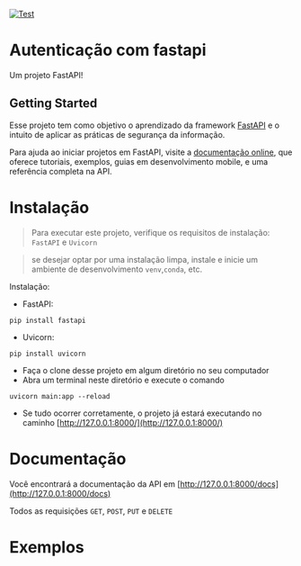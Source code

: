[![Test](https://github.com/Pedrozle/autentica-o-com-fastapi/actions/workflows/test.yml/badge.svg?event=push)](https://github.com/Pedrozle/autentica-o-com-fastapi/actions/workflows/test.yml)
# Autenticação com fastapi

Um projeto FastAPI!

## Getting Started

Esse projeto tem como objetivo o aprendizado da framework [FastAPI](https://github.com/tiangolo/fastapi) e o intuito de aplicar as práticas de segurança da informação.

Para ajuda ao iniciar projetos em FastAPI, visite a
[documentação online](https://fastapi.tiangolo.com/), que oferece tutoriais, exemplos, guias em desenvolvimento mobile, e uma referência completa na API.

# Instalação
> Para executar este projeto, verifique os requisitos de instalação: `FastAPI` e `Uvicorn`

> se desejar optar por uma instalação limpa, instale e inicie  um ambiente de desenvolvimento `venv`,`conda`, etc.

Instalação: 
- FastAPI:
```
pip install fastapi
```

- Uvicorn:
```
pip install uvicorn
```

- Faça o clone  desse projeto em algum diretório no seu computador
- Abra um terminal neste diretório e execute o comando
```
uvicorn main:app --reload
``` 
- Se tudo ocorrer corretamente, o projeto já estará executando no caminho [http://127.0.0.1:8000/](http://127.0.0.1:8000/)

# Documentação
Você encontrará a documentação da API em [http://127.0.0.1:8000/docs](http://127.0.0.1:8000/docs)

Todos as requisições `GET`, `POST`, `PUT` e `DELETE`

# Exemplos